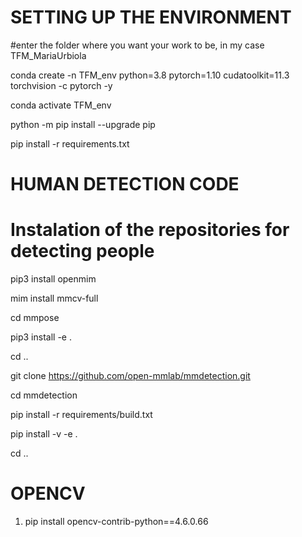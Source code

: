 # SETTING UP THE ENVIRONMENT
#enter the folder where you want your work to be, in my case TFM_MariaUrbiola

conda create -n TFM_env python=3.8 pytorch=1.10 cudatoolkit=11.3 torchvision -c pytorch -y

conda activate TFM_env

python -m pip install --upgrade pip

pip install -r requirements.txt


# HUMAN DETECTION CODE

# Instalation of the repositories for detecting people
pip3 install openmim

mim install mmcv-full


cd mmpose

pip3 install -e .

cd ..



git clone https://github.com/open-mmlab/mmdetection.git

cd mmdetection

pip install -r requirements/build.txt

pip install -v -e .

cd ..



# OPENCV
1. pip install opencv-contrib-python==4.6.0.66

